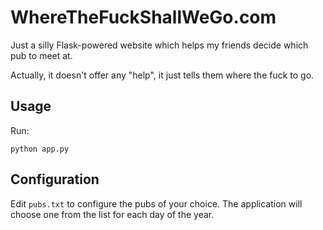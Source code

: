 WhereTheFuckShallWeGo.com
=========================

Just a silly Flask-powered website which helps my friends decide which pub to meet at.

Actually, it doesn't offer any "help", it just tells them where the fuck to go.

Usage
-----
Run:

```python app.py```

Configuration
-------------
Edit `pubs.txt` to configure the pubs of your choice. The application will choose one from the list for each day of the year.
